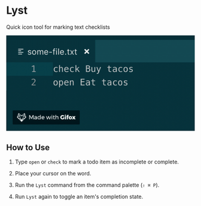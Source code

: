 # Lyst

Quick icon tool for marking text checklists

![](https://raw.githubusercontent.com/mlaco/Lyst/master/assets/demo.gif)

## How to Use

1. Type `open` or `check` to mark a todo item as incomplete or complete.

2. Place your cursor on the word.

3. Run the `Lyst` command from the command palette (`⇧ ⌘ P`).

4. Run `Lyst` again to toggle an item's completion state.
